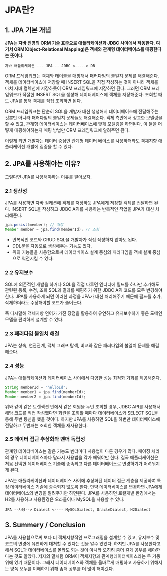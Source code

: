 # JPA란?

## 1. JPA 기본 개념

**JPA는 자바 진영의 ORM 기술 표준으로 애플리케이션과 JDBC 사이에서 작동한다.
여기서 ORM(Object-Relational Mapping)은 객체와 관계형 데이터베이스를
매핑한다는 뜻이다.**

```
자바 애플리케이션 --- JPA -- JDBC <-----> DB
```

ORM 프레임워크는 객체와 테이블을 매핑해서 패러다임의 불일치 문제를 해결해준다.
객체를 데이터베이스에 저장할 때 INSERT SQL을 직접 작성하는 것이 아니라 객체를
마치 자바 컬렉션에 저장하듯이 ORM 프레임워크에 저장하면 된다. 그러면 ORM 프레임워크가
적절한 INSERT SQL을 생성해 데이터베이스에 객체를 저장해준다. 조회할 때도 JPA를 통해
객체를 직접 조회하면 된다.

ORM 프레임워크는 단순히 SQL을 개발자 대신 생성해서 데이터베이스에 전달해주는 것뿐만
아니라 패러다임의 불일치 문제들도 해결해준다. 객체 측먄에서 정교한 모델링을 할 수 있고,
관계형 데이터베이스는 데이터베이스에 맞게 모델링을 하면된다. 이 둘을 어떻게 매핑해야하는지
매핑 방법만 ORM 프레임워크에 알려주면 된다.

이렇게 되면 개발자는 데이터 중심인 관계형 데이터 베이스를 사용하더라도 객체지향 애플리케이션
개발에 집중을 할 수 있다.

## 2. JPA를 사용해야는 이유?

그렇다면 JPA를 사용해야하는 이유를 알아보자.

### 2.1 생산성

JPA를 사용하면 자바 컬레션에 객체를 저장하듯 JPA에게 저장할 객체를 전달하면 된다. INSERT
SQL을 작성하고 JDBC API를 사용하는 반복적인 작업을 JPA가 대신 처리해준다.

```java
jpa.pesist(member); // 저장
Member member = jpa.find(memberId); // 조회
```

- 반복적인 코드와 CRUD SQL을 개발자가 직접 작성하지 않아도 된다.
- DDL문을 자동으로 생성해주는 기능도 있다.
- 위의 기능들을 사용함으로써 데이터베이스 설계 중심의 패러다임을 객체 설계 중심으로 역전시킬 수 있다.

### 2.2 유지보수

SQL에 의존적인 개발을 하거나 SQL을 직접 다루면 엔티티에 필드를 하나만 추가해도 관련된 등록, 수정, 조회
SQL과 결과를 매핑하기 위한 JDBC API 코드를 모두 변경해야한다. JPA를 사용하게 되면 이러한 과정을 JPA가
대신 처리해주기 때문에 필드를 추가, 삭제하더라도 수정해야할 코드가 줄어든다.

즉 다시말해 객체지향 언어가 가진 장점을 활용하여 유연하고 유지보수하기 좋은 도메인 모델을 편리하게 설계할
수 있다.

### 2.3 패러다임 불일치 해결

JPA는 상속, 연관관계, 객체 그래프 탐색, 비교와 같은 패러다임의 불일치 문제를 해결해준다.

### 2.4 성능

JPA는 애플리케이션과 데이터베이스 사이에서 다양한 성능 최적화 기회를 제공해준다.

```java
String memberId = "helloId";
Member member1 = jpa.find(memberId);
Member member2 = jpa.find(memberId);
```

위와 같이 같은 트랜잭션 안에서 같은 회원을 두번 조회할 경우, JDBC API를 사용해서 해당 코드를 직접 작성했다면
회원을 조회할 때마다 데이터베이스와 SELECT SQL을 통해 두번 통신을 했을 것이다. 하지만 JPA를 사용하면
SQL을 하번만 데이터베이스에 전달하고 두번째는 조회한 객체를 재사용한다.

### 2.5 데이터 접근 추상화와 벤더 독립성

관계형 데이터베이스는 같은 기능도 벤더마다 사용법이 다른 경우가 많다. 페이징 처리의 경우 데이터베이스마다
달라서 사용법을 각가 배워야만 한다. 결국 애플리케이션은 처음 선택한 데이터베이스 기술에 종속되고 다른 데이터베이스로
변경하기가 어려워지게 된다.

JPA는 애플리케이션과 데이터베이스 사이에 추상화된 데이터 접근 계층을 제공하여 특정 데이터베이스 기술에 종속되지
않도록 한다. 만약 데이터베이스를 변경하면 JPA에게 데이터베이스의 변경을 알려주기만 하면된다. JPA를 사용하면
로컬개발 환경에서는 H2를 사용하고 사용환경은 오라클이나 MySQL을 사용할 수 있다.

```
JPA --사용--> Dialect <---- MySQLDialect, OracleDialect, H2Dialect
```

## 3. Summery / Conclusion

JPA를 사용함으로써 보다 더 객체지향적인 프로그래밍을 설계할 수 있고, 유지보수 및 코드의 변경에 유연하게
대처할 수 있다는 것을 알수 있었다. 하지만 JPA를 사용한다고 해서 SQL과 데이터베이스를 몰라도 되는 것이 아니라
오히려 좀더 깊게 공부를 해야한다는 것도 알았다. 저자의 말처럼 ORM이 객체지향과 관계형데이터베이스라는 두
기둥 위에 있기 때문이다. 그래서 데이터베이스와 객체를 올바르게 매핑하고 사용하기 위해서는 양쪽 모두를 이해하기
위해 좀더 공부를 더 많이 해야겠다.
